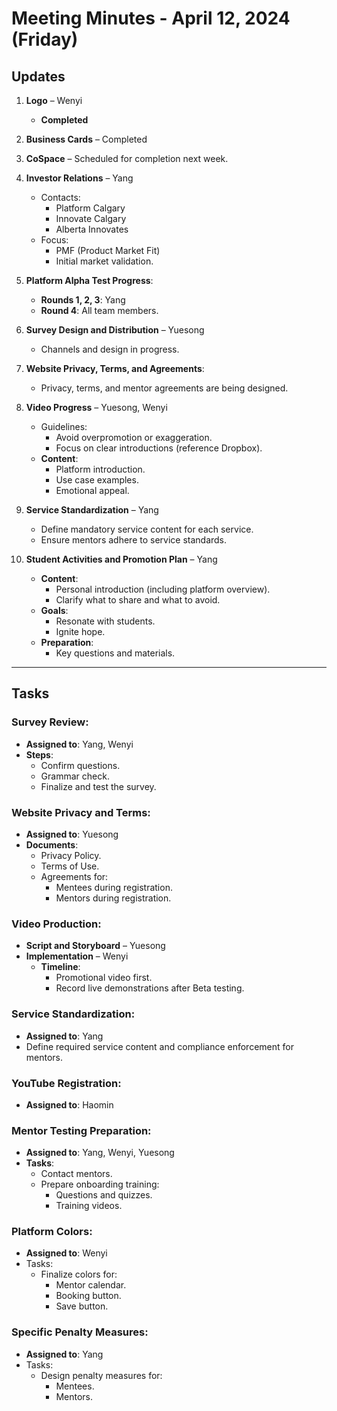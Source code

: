 # Meeting Minutes - April 12, 2024 (Friday)

## **Updates**

1. **Logo** – Wenyi
   - **Completed**

2. **Business Cards** – Completed

3. **CoSpace** – Scheduled for completion next week.

4. **Investor Relations** – Yang
   - Contacts:
     - Platform Calgary
     - Innovate Calgary
     - Alberta Innovates
   - Focus:
     - PMF (Product Market Fit)
     - Initial market validation.

5. **Platform Alpha Test Progress**:
   - **Rounds 1, 2, 3**: Yang
   - **Round 4**: All team members.

6. **Survey Design and Distribution** – Yuesong
   - Channels and design in progress.

7. **Website Privacy, Terms, and Agreements**:
   - Privacy, terms, and mentor agreements are being designed.

8. **Video Progress** – Yuesong, Wenyi
   - Guidelines:
     - Avoid overpromotion or exaggeration.
     - Focus on clear introductions (reference Dropbox).
   - **Content**:
     - Platform introduction.
     - Use case examples.
     - Emotional appeal.

9. **Service Standardization** – Yang
   - Define mandatory service content for each service.
   - Ensure mentors adhere to service standards.

10. **Student Activities and Promotion Plan** – Yang
    - **Content**:
      - Personal introduction (including platform overview).
      - Clarify what to share and what to avoid.
    - **Goals**:
      - Resonate with students.
      - Ignite hope.
    - **Preparation**:
      - Key questions and materials.

---

## **Tasks**

### **Survey Review**:
- **Assigned to**: Yang, Wenyi
- **Steps**:
  - Confirm questions.
  - Grammar check.
  - Finalize and test the survey.

### **Website Privacy and Terms**:
- **Assigned to**: Yuesong
- **Documents**:
  - Privacy Policy.
  - Terms of Use.
  - Agreements for:
    - Mentees during registration.
    - Mentors during registration.

### **Video Production**:
- **Script and Storyboard** – Yuesong
- **Implementation** – Wenyi
  - **Timeline**:
    - Promotional video first.
    - Record live demonstrations after Beta testing.

### **Service Standardization**:
- **Assigned to**: Yang
- Define required service content and compliance enforcement for mentors.

### **YouTube Registration**:
- **Assigned to**: Haomin

### **Mentor Testing Preparation**:
- **Assigned to**: Yang, Wenyi, Yuesong
- **Tasks**:
  - Contact mentors.
  - Prepare onboarding training:
    - Questions and quizzes.
    - Training videos.

### **Platform Colors**:
- **Assigned to**: Wenyi
- Tasks:
  - Finalize colors for:
    - Mentor calendar.
    - Booking button.
    - Save button.

### **Specific Penalty Measures**:
- **Assigned to**: Yang
- Tasks:
  - Design penalty measures for:
    - Mentees.
    - Mentors.
